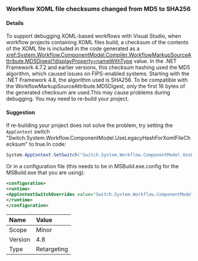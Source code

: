 ### Workflow XOML file checksums changed from MD5 to SHA256

#### Details

To support debugging XOML-based workflows with Visual Studio, when workflow projects containing XOML files build, a checksum of the contents of the XOML file is included in the code generated as a <xref:System.Workflow.ComponentModel.Compiler.WorkflowMarkupSourceAttribute.MD5Digest?displayProperty=nameWithType> value. In the .NET Framework 4.7.2 and earlier versions, this checksum hashing used the MD5 algorithm, which caused issues on FIPS-enabled systems. Starting with the .NET Framework 4.8, the algorithm used is SHA256. To be compatible with the WorkflowMarkupSourceAttribute.MD5Digest, only the first 16 bytes of the generated checksum are used.This may cause problems during debugging. You may need to re-build your project.

#### Suggestion

If re-building your project does not solve the problem, try setting the `AppContext` switch &quot;Switch.System.Workflow.ComponentModel.UseLegacyHashForXomlFileChecksum&quot; to true.In code:

```csharp
System.AppContext.SetSwitch("Switch.System.Workflow.ComponentModel.UseLegacyHashForXomlFileChecksum", true);

```

Or in a configuration file (this needs to be in MSBuild.exe.config for the MSBuild.exe that you are using):

```xml
<configuration>
<runtime>
<AppContextSwitchOverrides value="Switch.System.Workflow.ComponentModel.UseLegacyHashForXomlFileChecksum=true" />
</runtime>
</configuration>

```

| Name    | Value       |
|:--------|:------------|
| Scope   | Minor       |
| Version | 4.8         |
| Type    | Retargeting |
